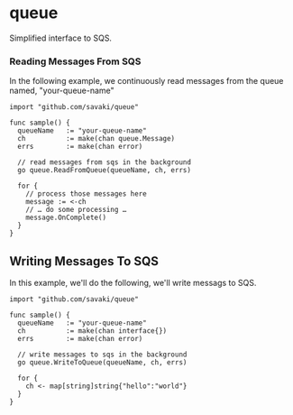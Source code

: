queue
=====

Simplified interface to SQS.


### Reading Messages From SQS

In the following example, we continuously read messages from the queue named, "your-queue-name"

```
import "github.com/savaki/queue"

func sample() {
  queueName   := "your-queue-name"
  ch          := make(chan queue.Message)
  errs        := make(chan error)

  // read messages from sqs in the background
  go queue.ReadFromQueue(queueName, ch, errs)

  for {
    // process those messages here
    message := <-ch 
    // … do some processing …
    message.OnComplete() 
  }
}
```

## Writing Messages To SQS

In this example, we'll do the following, we'll write messags to SQS.

```
import "github.com/savaki/queue"

func sample() {
  queueName   := "your-queue-name"
  ch          := make(chan interface{})
  errs        := make(chan error)

  // write messages to sqs in the background
  go queue.WriteToQueue(queueName, ch, errs)
  
  for {
  	ch <- map[string]string{"hello":"world"}
  }
}
```


